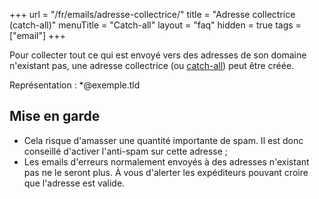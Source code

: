 +++
url = "/fr/emails/adresse-collectrice/"
title = "Adresse collectrice (catch-all)"
menuTitle = "Catch-all"
layout = "faq"
hidden = true
tags = ["email"]
+++

Pour collecter tout ce qui est envoyé vers des adresses de son domaine n'existant pas, une adresse collectrice (ou [catch-all](https://fr.wikipedia.org/wiki/Catch-all)) peut être créée.

Représentation : *@exemple.tld

## Mise en garde

- Cela risque d'amasser une quantité importante de spam. Il est donc conseillé d'activer l'anti-spam sur cette adresse ;
- Les emails d'erreurs normalement envoyés à des adresses n'existant pas ne le seront plus. À vous d'alerter les expéditeurs pouvant croire que l'adresse est valide.

